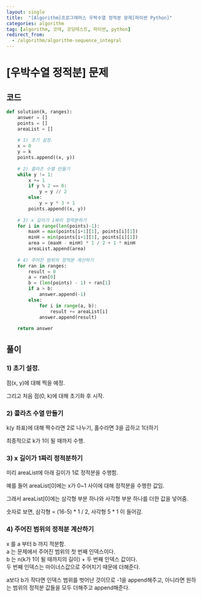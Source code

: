 ```yaml
---
layout: single
title:  "[Algorithm]프로그래머스 우박수열 정적분 문제[파이썬 Python]"
categories: algorithm
tag: [algorithm, 코테, 코딩테스트, 파이썬, python]
redirect_from:
  - /algorithm/algorithm-sequence_integral
---
```


# [우박수열 정적분] 문제
## 코드

```python
def solution(k, ranges):
    answer = []
    points = []
    areaList = []
    
    # 1) 초기 설정.
    x = 0
    y = k
    points.append((x, y))
    
    # 2) 콜라츠 수열 만들기
    while y != 1:
        x += 1
        if y % 2 == 0:
            y = y // 2
        else:
            y = y * 3 + 1
        points.append((x, y))
    
    # 3) x 길이가 1짜리 정적분하기
    for i in range(len(points)-1):
        maxH = max(points[i+1][1], points[i][1])
        minH = min(points[i+1][1], points[i][1])
        area = (maxH - minH) * 1 / 2 + 1 * minH
        areaList.append(area)
    
    # 4) 주어진 범위의 정적분 계산하기
    for ran in ranges:
        result = 0
        a = ran[0]
        b = (len(points) - 1) + ran[1]
        if a > b:
            answer.append(-1)
        else:
            for i in range(a, b):
                result += areaList[i]
            answer.append(result)
        
    return answer
```
## 풀이

### 1) 초기 설정.
점(x, y)에 대해 찍을 예정.

그리고 처음 점(0, k)에 대해 초기화 후 시작.

### 2) 콜라츠 수열 만들기

k(y 좌표)에 대해 짝수라면 2로 나누기, 홀수라면 3을 곱하고 1더하기

최종적으로 k가 1이 될 때까지 수행.

### 3) x 길이가 1짜리 정적분하기

미리 areaList에 아래 길이가 1로 정적분을 수행함.

예를 들어 areaList[0]에는 x가 0~1 사이에 대해 정적분을 수행한 값임.

그래서 areaList[0]에는 삼각형 부분 하나와 사각형 부분 하나를 더한 값을 넣어줌.

숫자로 보면, 삼각형 = (16-5) * 1 / 2, 사각형 5 * 1 이 들어감.


### 4) 주어진 범위의 정적분 계산하기

x 를 a 부터 b 까지 적분함.  
a 는 문제에서 주어진 범위의 첫 번째 인덱스이다.  
b 는 n(k가 1이 될 때까지의 길이) + 두 번째 인덱스 값이다.  
두 번째 인덱스는 마이너스값으로 주어지기 때문에 더해준다.

a보다 b가 작다면 인덱스 범위를 벗어난 것이므로 -1을 append해주고,
아니라면 원하는 범위의 정적분 값들을 모두 더해주고 append해준다.

